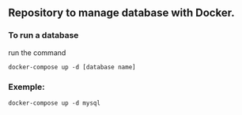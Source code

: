 ## Repository to manage database with Docker.

### To run a database

run the command

```
docker-compose up -d [database name]
```

### Exemple:

```
docker-compose up -d mysql
```